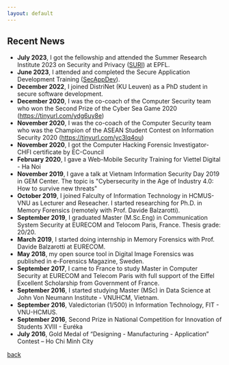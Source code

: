 ```yaml
---
layout: default
---
```


## Recent News
* **July 2023**, I got the fellowship and attended the Summer Research Institute 2023 on Security and Privacy ([SURI](https://suri.epfl.ch/)) at EPFL.
* **June 2023**, I attended and completed the Secure Application Development Training ([SecAppDev](https://secappdev.org/)).
* **December 2022**, I joined DistriNet (KU Leuven) as a PhD student in secure software development.
* **December 2020**, I was the co-coach of the Computer Security team who won the Second Prize of the Cyber Sea Game 2020 (https://tinyurl.com/ydg6uy8e)
* **November 2020**,  I was the co-coach of the Computer Security team who was the Champion of the ASEAN Student Contest on Information Security 2020 (https://tinyurl.com/yc3lq4ou)
* **November 2020**, I got the Computer Hacking Forensic Investigator-CHFI certificate by EC-Council
* **February 2020**, I gave a Web-Mobile Security Training for Viettel Digital - Ha Noi
* **November 2019**, I gave a talk at Vietnam Information Security Day 2019 in GEM Center. The topic is "Cybersecurity in the Age of Industry 4.0: How to survive new threats"
* **October 2019**, I joined Falculty of Information Technology in HCMUS-VNU as Lecturer and Reseacher. I started researching for Ph.D. in Memory Forensics (remotely with Prof. Davide Balzarotti).
* **September 2019**, I graduated Master (M.Sc.Eng) in Communication System Security at EURECOM and Telocom Paris, France. Thesis grade: 20/20.
* **March 2019**, I started doing internship in Memory Forensics with Prof. Davide Balzarotti at EURECOM.
* **May 2018**, my open source tool in Digital Image Forensics was published in e-Forensics Magazine, Sweden.
* **September 2017**, I came to France to study Master in Computer Security at EURECOM and Telecom Paris with full support of the Eiffel Excellent Scholarship from Government of France.
* **September 2016**, I started studying Master (MSc) in Data Science at John Von Neumann Institute - VNUHCM, Vietnam.
* **September 2016**, Valedictorian (1/500) in Information Technology, FIT - VNU-HCMUS.
* **September 2016**, Second Prize in National Competition for Innovation of Students XVIII - Euréka
* **July 2016**, Gold Medal of “Designing - Manufacturing - Application” Contest – Ho Chi Minh City


[back](./)
